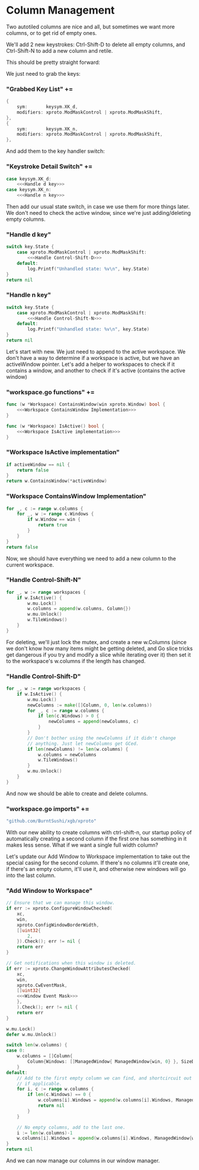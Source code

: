 # Column Management

Two autotiled columns are nice and all, but sometimes we want more columns, or
to get rid of empty ones.

We'll add 2 new keystrokes: Ctrl-Shift-D to delete all empty columns, and
Ctrl-Shift-N to add a new column and retile.

This should be pretty straight forward:

We just need to grab the keys:

### "Grabbed Key List" +=
```go
{
	sym:       keysym.XK_d,
	modifiers: xproto.ModMaskControl | xproto.ModMaskShift,
},
{
	sym:       keysym.XK_n,
	modifiers: xproto.ModMaskControl | xproto.ModMaskShift,
},
```

And add them to the key handler switch:

### "Keystroke Detail Switch" +=
```go
case keysym.XK_d:
	<<<Handle d key>>>
case keysym.XK_n:
	<<<Handle n key>>>
```

Then add our usual state switch, in case we use them for more things later. We
don't need to check the active window, since we're just adding/deleting empty
columns.

### "Handle d key"
```go
switch key.State {
	case xproto.ModMaskControl | xproto.ModMaskShift:
		<<<Handle Control-Shift-D>>>
	default:
		log.Printf("Unhandled state: %v\n", key.State)
}
return nil
```

### "Handle n key"
```go
switch key.State {
	case xproto.ModMaskControl | xproto.ModMaskShift:
		<<<Handle Control-Shift-N>>>
	default:
		log.Printf("Unhandled state: %v\n", key.State)
}
return nil
```

Let's start with new. We just need to append to the active workspace. We don't
have a way to determine if a workspace is active, but we have an activeWindow
pointer. Let's add a helper to workspaces to check if it contains a window,
and another to check if it's active (contains the active window)

### "workspace.go functions" +=
```go
func (w *Workspace) ContainsWindow(win xproto.Window) bool {
	<<<Workspace ContainsWindow Implementation>>>
}

func (w *Workspace) IsActive() bool {
	<<<Workspace IsActive implementation>>>
}
```

### "Workspace IsActive implementation"
```go
if activeWindow == nil {
	return false
}
return w.ContainsWindow(*activeWindow)
```

### "Workspace ContainsWindow Implementation"
```go
for _, c := range w.columns {
	for _, w := range c.Windows {
		if w.Window == win {
			return true
		}
	}
}
return false
```

Now, we should have everything we need to add a new column to the current
workspace.

### "Handle Control-Shift-N"
```go
for _, w := range workspaces {
	if w.IsActive() {
		w.mu.Lock()
		w.columns = append(w.columns, Column{})
		w.mu.Unlock()
		w.TileWindows()
	}
}
```

For deleting, we'll just lock the mutex, and create a new w.Columns (since we
don't know how many items might be getting deleted, and Go slice tricks get
dangerous if you try and modify a slice while iterating over it) then set
it to the workspace's w.columns if the length has changed.

### "Handle Control-Shift-D"
```go
for _, w := range workspaces {
	if w.IsActive() {
		w.mu.Lock()
		newColumns := make([]Column, 0, len(w.columns))
		for _, c := range w.columns {
			if len(c.Windows) > 0 {
				newColumns = append(newColumns, c)
			}
		}
		// Don't bother using the newColumns if it didn't change
		// anything. Just let newColumns get GCed.
		if len(newColumns) != len(w.columns) {
			w.columns = newColumns
			w.TileWindows()
		}
		w.mu.Unlock()
	}
}
```

And now we should be able to create and delete columns.

### "workspace.go imports" +=
```go
"github.com/BurntSushi/xgb/xproto"
```

With our new ability to create columns with ctrl-shift-n, our startup policy of
automatically creating a second column if the first one has something in it
makes less sense. What if we want a single full width column?

Let's update our Add Window to Workspace implementation to take out the special
casing for the second column. If there's no columns it'll create one, if there's
an empty column, it'll use it, and otherwise new windows will go into the last
column.

### "Add Window to Workspace"
```go
// Ensure that we can manage this window.
if err := xproto.ConfigureWindowChecked(
	xc,
	win,
	xproto.ConfigWindowBorderWidth,
	[]uint32{
		2,
	}).Check(); err != nil {
	return err
}

// Get notifications when this window is deleted.
if err := xproto.ChangeWindowAttributesChecked(
	xc,
	win,
	xproto.CwEventMask,
	[]uint32{
	<<<Window Event Mask>>>
	},
	).Check(); err != nil {
	return err
}

w.mu.Lock()
defer w.mu.Unlock()

switch len(w.columns) {
case 0:
	w.columns = []Column{
		Column{Windows: []ManagedWindow{ ManagedWindow{win, 0} }, SizeDelta: 0},
	}
default:
	// Add to the first empty column we can find, and shortcircuit out
	// if applicable.
	for i, c := range w.columns {
		if len(c.Windows) == 0 {
			w.columns[i].Windows = append(w.columns[i].Windows, ManagedWindow{win, 0})
			return nil
		}
	}

	// No empty columns, add to the last one.
	i := len(w.columns)-1
	w.columns[i].Windows = append(w.columns[i].Windows, ManagedWindow{win, 0})
}
return nil
```

And we can now manage our columns in our window manager.
